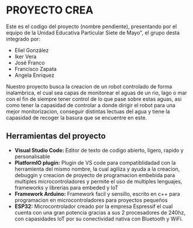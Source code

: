 # PROYECTO CREA

Este es el codigo del proyecto (nombre pendiente), presentando por el equipo de la Unidad Educativa Particular Siete de Mayo",
el grupo desta integrado por:

- Eliel González
- Iker Vera
- José Franco
- Francisco Zapata
- Angela Enriquez

Nuestro proyecto busca la creacion de un robot controlado de forma inalambrica, el cual sea capas de monitorear el aguas de un rio, lago o mar con el fin de siempre tener control de lo que pase sobre estas aguas, asi como tener la capasidad de controlar a donde dirigir el robot para una mejor monitorizacion, conseguir distintas lectuas del agua y tiene la capasidad de recoger la basura que se encuentre en este.

## Herramientas del proyecto

- __Visual Studio Code:__ Editor de texto de codigo abierto, ligero, rapido y personalisable
- __PlatformIO plugin:__ Plugin de VS code para compatiblidadad con la herramienta del mismo nombre, la cual agiliza y ayuda a la creacion, debuggin y creacion de proyecto de programacion embebida para multiples microcontroladores y permite el uso de multiples lenguajes, frameworks y librerias para embeded y IoT
- __Framework Arduino:__ Framework facil y sensillo, escrito en c++ para programacion en microcontroladores para proyectos pequeños
- __ESP32:__ Microcontrolador creado por la empresa Espressif el cual cuenta con una gran potencia gracias a sus 2 procesadores de 240hz, con capasidades IoT por su conectividad nativa con Bluetooth y WiFi.  

